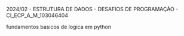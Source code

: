 2024/02 - ESTRUTURA DE DADOS - DESAFIOS DE PROGRAMAÇÃO - CI_ECP_A_M_103046404

fundamentos basicos de logica em python
